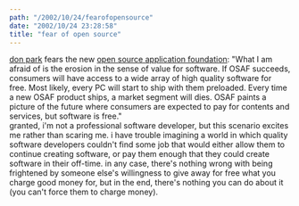```yaml
---
path: "/2002/10/24/fearofopensource" 
date: "2002/10/24 23:28:58" 
title: "fear of open source" 
---
```

<a href="http://www.docuverse.com/blog/donpark/2002/10/21.html#a103">don park</a> fears the new <a href="http://osafoundation.org/">open source application foundation</a>: "What I am afraid of is the erosion in the sense of value for software.  If OSAF succeeds, consumers will have access to a wide array of high quality software for free.  Most likely, every PC will start to ship with them preloaded.  Every time a new OSAF product ships, a market segment will dies.  OSAF paints a picture of the future where consumers are expected to pay for contents and services, but software is free."<br>granted, i'm not a professional software developer, but this scenario excites me rather than scaring me. i have trouble imagining a world in which quality software developers couldn't find some job that would either allow them to continue creating software, or pay them enough that they could create software in their off-time. in any case, there's nothing wrong with being frightened by someone else's willingness to give away for free what you charge good money for, but in the end, there's nothing you can do about it (you can't force them to charge money).